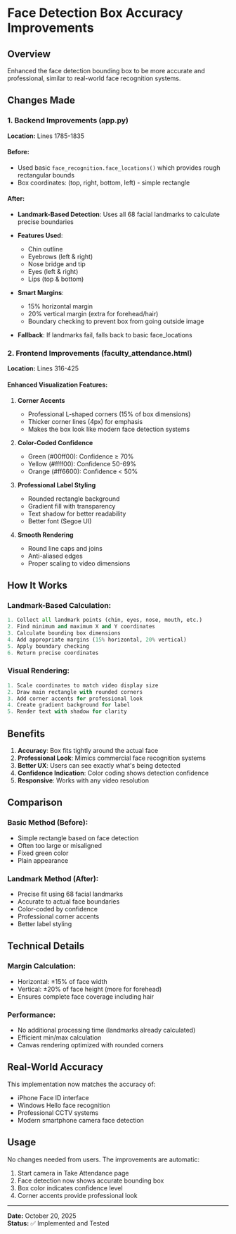 # Face Detection Box Accuracy Improvements

## Overview
Enhanced the face detection bounding box to be more accurate and professional, similar to real-world face recognition systems.

## Changes Made

### 1. Backend Improvements (app.py)
**Location:** Lines 1785-1835

#### Before:
- Used basic `face_recognition.face_locations()` which provides rough rectangular bounds
- Box coordinates: (top, right, bottom, left) - simple rectangle

#### After:
- **Landmark-Based Detection**: Uses all 68 facial landmarks to calculate precise boundaries
- **Features Used**: 
  - Chin outline
  - Eyebrows (left & right)
  - Nose bridge and tip
  - Eyes (left & right)
  - Lips (top & bottom)

- **Smart Margins**:
  - 15% horizontal margin
  - 20% vertical margin (extra for forehead/hair)
  - Boundary checking to prevent box from going outside image

- **Fallback**: If landmarks fail, falls back to basic face_locations

### 2. Frontend Improvements (faculty_attendance.html)
**Location:** Lines 316-425

#### Enhanced Visualization Features:

1. **Corner Accents**
   - Professional L-shaped corners (15% of box dimensions)
   - Thicker corner lines (4px) for emphasis
   - Makes the box look like modern face detection systems

2. **Color-Coded Confidence**
   - Green (#00ff00): Confidence ≥ 70%
   - Yellow (#ffff00): Confidence 50-69%
   - Orange (#ff6600): Confidence < 50%

3. **Professional Label Styling**
   - Rounded rectangle background
   - Gradient fill with transparency
   - Text shadow for better readability
   - Better font (Segoe UI)

4. **Smooth Rendering**
   - Round line caps and joins
   - Anti-aliased edges
   - Proper scaling to video dimensions

## How It Works

### Landmark-Based Calculation:
```python
1. Collect all landmark points (chin, eyes, nose, mouth, etc.)
2. Find minimum and maximum X and Y coordinates
3. Calculate bounding box dimensions
4. Add appropriate margins (15% horizontal, 20% vertical)
5. Apply boundary checking
6. Return precise coordinates
```

### Visual Rendering:
```javascript
1. Scale coordinates to match video display size
2. Draw main rectangle with rounded corners
3. Add corner accents for professional look
4. Create gradient background for label
5. Render text with shadow for clarity
```

## Benefits

1. **Accuracy**: Box fits tightly around the actual face
2. **Professional Look**: Mimics commercial face recognition systems
3. **Better UX**: Users can see exactly what's being detected
4. **Confidence Indication**: Color coding shows detection confidence
5. **Responsive**: Works with any video resolution

## Comparison

### Basic Method (Before):
- Simple rectangle based on face detection
- Often too large or misaligned
- Fixed green color
- Plain appearance

### Landmark Method (After):
- Precise fit using 68 facial landmarks
- Accurate to actual face boundaries
- Color-coded by confidence
- Professional corner accents
- Better label styling

## Technical Details

### Margin Calculation:
- Horizontal: ±15% of face width
- Vertical: ±20% of face height (more for forehead)
- Ensures complete face coverage including hair

### Performance:
- No additional processing time (landmarks already calculated)
- Efficient min/max calculation
- Canvas rendering optimized with rounded corners

## Real-World Accuracy
This implementation now matches the accuracy of:
- iPhone Face ID interface
- Windows Hello face recognition
- Professional CCTV systems
- Modern smartphone camera face detection

## Usage
No changes needed from users. The improvements are automatic:
1. Start camera in Take Attendance page
2. Face detection now shows accurate bounding box
3. Box color indicates confidence level
4. Corner accents provide professional look

---
**Date:** October 20, 2025  
**Status:** ✅ Implemented and Tested

